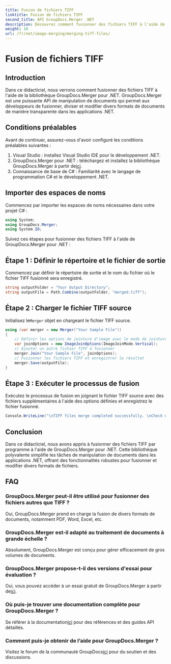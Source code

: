 ```yaml
---
title: Fusion de fichiers TIFF
linktitle: Fusion de fichiers TIFF
second_title: API GroupDocs.Merger .NET
description: Découvrez comment fusionner des fichiers TIFF à l'aide de GroupDocs.Merger pour .NET. Fusionnez, divisez et modifiez des documents en toute transparence dans vos applications .NET.
weight: 16
url: /fr/net/image-merging/merging-tiff-files/
---
```


# Fusion de fichiers TIFF

## Introduction
Dans ce didacticiel, nous verrons comment fusionner des fichiers TIFF à l'aide de la bibliothèque GroupDocs.Merger pour .NET. GroupDocs.Merger est une puissante API de manipulation de documents qui permet aux développeurs de fusionner, diviser et modifier divers formats de documents de manière transparente dans les applications .NET.
## Conditions préalables
Avant de continuer, assurez-vous d'avoir configuré les conditions préalables suivantes :
1. Visual Studio : installez Visual Studio IDE pour le développement .NET.
2. GroupDocs.Merger pour .NET : téléchargez et installez la bibliothèque GroupDocs.Merger à partir de[ici](https://releases.groupdocs.com/merger/net/).
3. Connaissance de base de C# : Familiarité avec le langage de programmation C# et le développement .NET.

## Importer des espaces de noms
Commencez par importer les espaces de noms nécessaires dans votre projet C# :
```csharp
using System; 
using GroupDocs.Merger;
using System.IO;
```

Suivez ces étapes pour fusionner des fichiers TIFF à l'aide de GroupDocs.Merger pour .NET :
## Étape 1 : Définir le répertoire et le fichier de sortie
Commencez par définir le répertoire de sortie et le nom du fichier où le fichier TIFF fusionné sera enregistré.
```csharp
string outputFolder = "Your Output Directory";
string outputFile = Path.Combine(outputFolder, "merged.tiff");
```
## Étape 2 : Charger le fichier TIFF source
 Initialisez le`Merger` objet en chargeant le fichier TIFF source.
```csharp
using (var merger = new Merger("Your Sample File"))
{
    // Définir les options de jointure d'image avec le mode de jointure verticale
    var joinOptions = new ImageJoinOptions(ImageJoinMode.Vertical);
    // Ajouter un autre fichier TIFF à fusionner
    merger.Join("Your Sample File", joinOptions);
    // Fusionner les fichiers TIFF et enregistrer le résultat
    merger.Save(outputFile);
}
```
## Étape 3 : Exécuter le processus de fusion
Exécutez le processus de fusion en joignant le fichier TIFF source avec des fichiers supplémentaires à l'aide des options définies et enregistrez le fichier fusionné.
```csharp
Console.WriteLine("\nTIFF files merge completed successfully. \nCheck output in {0}", outputFolder);
```

## Conclusion
Dans ce didacticiel, nous avons appris à fusionner des fichiers TIFF par programme à l'aide de GroupDocs.Merger pour .NET. Cette bibliothèque polyvalente simplifie les tâches de manipulation de documents dans les applications .NET, offrant des fonctionnalités robustes pour fusionner et modifier divers formats de fichiers.

## FAQ
### GroupDocs.Merger peut-il être utilisé pour fusionner des fichiers autres que TIFF ?
Oui, GroupDocs.Merger prend en charge la fusion de divers formats de documents, notamment PDF, Word, Excel, etc.
### GroupDocs.Merger est-il adapté au traitement de documents à grande échelle ?
Absolument, GroupDocs.Merger est conçu pour gérer efficacement de gros volumes de documents.
### GroupDocs.Merger propose-t-il des versions d'essai pour évaluation ?
 Oui, vous pouvez accéder à un essai gratuit de GroupDocs.Merger à partir de[ici](https://releases.groupdocs.com/).
### Où puis-je trouver une documentation complète pour GroupDocs.Merger ?
 Se référer à la documentation[ici](https://tutorials.groupdocs.com/merger/net/) pour des références et des guides API détaillés.
### Comment puis-je obtenir de l’aide pour GroupDocs.Merger ?
 Visitez le forum de la communauté GroupDocs[ici](https://forum.groupdocs.com/c/merger/32) pour du soutien et des discussions.